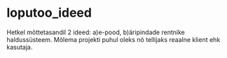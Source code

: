 # loputoo_ideed

Hetkel mõttetasandil 2 ideed: a)e-pood, b)äripindade rentnike haldussüsteem. Mõlema projekti puhul oleks nö tellijaks reaalne klient ehk kasutaja.
